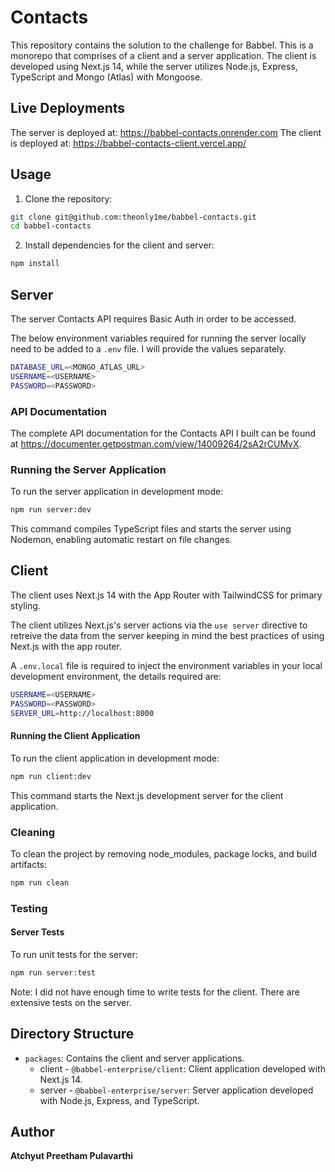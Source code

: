 # Contacts

This repository contains the solution to the challenge for Babbel. This is a monorepo that comprises of a client and a server application. The client is developed using Next.js 14, while the server utilizes Node.js, Express, TypeScript and Mongo (Atlas) with Mongoose.

## Live Deployments

The server is deployed at: https://babbel-contacts.onrender.com
The client is deployed at: https://babbel-contacts-client.vercel.app/

## Usage

1. Clone the repository:

```bash
git clone git@github.com:theonly1me/babbel-contacts.git
cd babbel-contacts
```

2. Install dependencies for the client and server:

```bash
npm install
```

## Server

The server Contacts API requires Basic Auth in order to be accessed.

The below environment variables required for running the server locally need to be added to a `.env` file. I will provide the values separately.

```bash
DATABASE_URL=<MONGO_ATLAS_URL>
USERNAME=<USERNAME>
PASSWORD=<PASSWORD>
```

### API Documentation

The complete API documentation for the Contacts API I built can be found at https://documenter.getpostman.com/view/14009264/2sA2rCUMvX.

### Running the Server Application

To run the server application in development mode:

```bash
npm run server:dev
```

This command compiles TypeScript files and starts the server using Nodemon, enabling automatic restart on file changes.

## Client

The client uses Next.js 14 with the App Router with TailwindCSS for primary styling.

The client utilizes Next.js's server actions via the `use server` directive to retreive the data from the server keeping in mind the best practices of using Next.js with the app router.

A `.env.local` file is required to inject the environment variables in your local development environment, the details required are:

```bash
USERNAME=<USERNAME>
PASSWORD=<PASSWORD>
SERVER_URL=http://localhost:8000
```

#### Running the Client Application

To run the client application in development mode:

```bash
npm run client:dev
```

This command starts the Next.js development server for the client application.

### Cleaning

To clean the project by removing node_modules, package locks, and build artifacts:

```bash
npm run clean
```

### Testing

#### Server Tests

To run unit tests for the server:

```bash
npm run server:test
```

Note: I did not have enough time to write tests for the client. There are extensive tests on the server.

## Directory Structure

- `packages`: Contains the client and server applications.
  - client - `@babbel-enterprise/client`: Client application developed with Next.js 14.
  - server - `@babbel-enterprise/server`: Server application developed with Node.js, Express, and TypeScript.

## Author

**Atchyut Preetham Pulavarthi**

